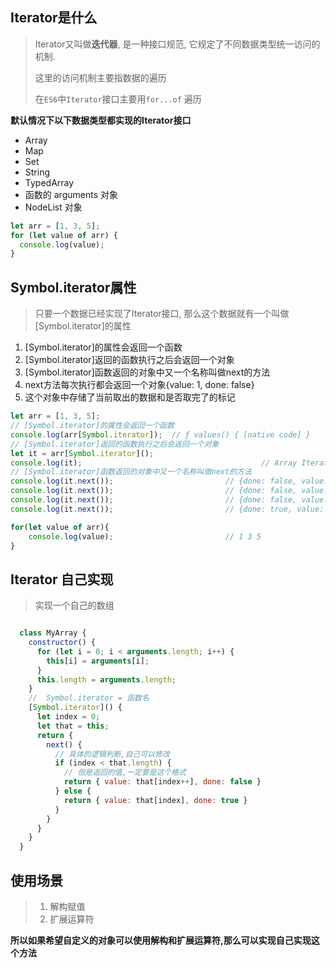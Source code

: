 ## Iterator是什么

> Iterator又叫做**迭代器**, 是一种接口规范, 它规定了不同数据类型统一访问的机制.
>
> 这里的访问机制主要指数据的遍历
>
> 在`ES6`中`Iterator`接口主要用`for...of` 遍历

**默认情况下以下数据类型都实现的Iterator接口**

- Array
- Map
- Set
- String
- TypedArray
- 函数的 arguments 对象
- NodeList 对象



~~~js
let arr = [1, 3, 5];
for (let value of arr) {
  console.log(value);
}
~~~



## Symbol.iterator属性

> 只要一个数据已经实现了Iterator接口, 那么这个数据就有一个叫做[Symbol.iterator]的属性

1. [Symbol.iterator]的属性会返回一个函数
2. [Symbol.iterator]返回的函数执行之后会返回一个对象
3. [Symbol.iterator]函数返回的对象中又一个名称叫做next的方法
4. next方法每次执行都会返回一个对象{value: 1, done: false}
5. 这个对象中存储了当前取出的数据和是否取完了的标记

~~~js
let arr = [1, 3, 5];
// [Symbol.iterator]的属性会返回一个函数
console.log(arr[Symbol.iterator]);	// ƒ values() { [native code] }
// [Symbol.iterator]返回的函数执行之后会返回一个对象
let it = arr[Symbol.iterator]();
console.log(it);										// Array Iterator
// [Symbol.iterator]函数返回的对象中又一个名称叫做next的方法
console.log(it.next());							// {done: false, value: 1}
console.log(it.next());							// {done: false, value: 1}
console.log(it.next());							// {done: false, value: 1}
console.log(it.next());							// {done: true, value: undefined}

for(let value of arr){
    console.log(value); 						// 1 3 5
}
~~~



## Iterator 自己实现

> 实现一个自己的数组

~~~js

  class MyArray {
    constructor() {
      for (let i = 0; i < arguments.length; i++) {
        this[i] = arguments[i];
      }
      this.length = arguments.length;
    }
    //  Symbol.iterator = 函数名 
    [Symbol.iterator]() {
      let index = 0;
      let that = this;
      return {
        next() {
          // 具体的逻辑判断,自己可以修改
          if (index < that.length) {
            // 但是返回的值,一定要是这个格式
            return { value: that[index++], done: false }
          } else {
            return { value: that[index], done: true }
          }
        }
      }
    }
  }
~~~

## 使用场景

> 1. 解构赋值
> 2. 扩展运算符

**所以如果希望自定义的对象可以使用解构和扩展运算符,那么可以实现自己实现这个方法**

